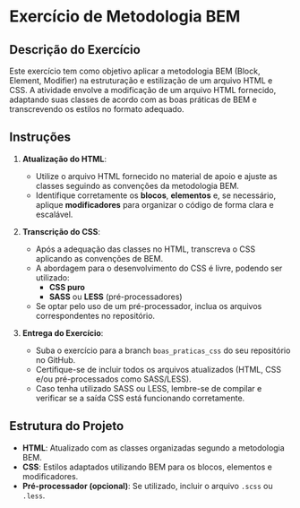 # Exercício de Metodologia BEM

## Descrição do Exercício

Este exercício tem como objetivo aplicar a metodologia BEM (Block, Element, Modifier) na estruturação e estilização de um arquivo HTML e CSS. A atividade envolve a modificação de um arquivo HTML fornecido, adaptando suas classes de acordo com as boas práticas de BEM e transcrevendo os estilos no formato adequado.

## Instruções

1. **Atualização do HTML**:
   - Utilize o arquivo HTML fornecido no material de apoio e ajuste as classes seguindo as convenções da metodologia BEM.
   - Identifique corretamente os **blocos**, **elementos** e, se necessário, aplique **modificadores** para organizar o código de forma clara e escalável.

2. **Transcrição do CSS**:
   - Após a adequação das classes no HTML, transcreva o CSS aplicando as convenções de BEM.
   - A abordagem para o desenvolvimento do CSS é livre, podendo ser utilizado:
     - **CSS puro**
     - **SASS** ou **LESS** (pré-processadores)
   - Se optar pelo uso de um pré-processador, inclua os arquivos correspondentes no repositório.

3. **Entrega do Exercício**:
   - Suba o exercício para a branch `boas_praticas_css` do seu repositório no GitHub.
   - Certifique-se de incluir todos os arquivos atualizados (HTML, CSS e/ou pré-processados como SASS/LESS).
   - Caso tenha utilizado SASS ou LESS, lembre-se de compilar e verificar se a saída CSS está funcionando corretamente.

## Estrutura do Projeto

- **HTML**: Atualizado com as classes organizadas segundo a metodologia BEM.
- **CSS**: Estilos adaptados utilizando BEM para os blocos, elementos e modificadores.
- **Pré-processador (opcional)**: Se utilizado, incluir o arquivo `.scss` ou `.less`.